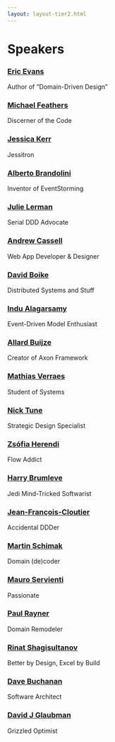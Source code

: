 ```yaml
---
layout: layout-tier2.html
---
```


<div class="container section speakers">
  <h1 class="section-header">Speakers</h1>
  <div class="row">
    <div class="speaker-container">
      <a href="eric-evans.html"><div class="speaker-img eric-evans">
      </div></a>
      <h3><a class="speaker-name" href="eric-evans.html">Eric Evans</a></h3>
      <p class="speaker-details">Author of “Domain-Driven Design”</p>
    </div>
    <div class="speaker-container">
      <a href="michael-feathers.html"><div class="speaker-img michael-feathers">
      </div></a>
      <h3><a class="speaker-name" href="michael-feathers.html">Michael Feathers</a></h3>
      <p class="speaker-details">Discerner of the Code</p>
    </div>
    <div class="speaker-container">
      <a href="jessica-kerr.html"><div class="speaker-img jessica-kerr">
      </div></a>
      <h3><a class="speaker-name" href="jessica-kerr.html">Jessica Kerr</a></h3>
      <p class="speaker-details">Jessitron</p>
    </div>
    <div class="speaker-container">
      <a href="alberto-brandolini.html"><div class="speaker-img alberto-brandolini">
      </div></a>
      <h3><a class="speaker-name" href="alberto-brandolini.html">Alberto Brandolini</a></h3>
      <p class="speaker-details">Inventor of EventStorming</p>
    </div>
  </div>
  <div class="row">
    <div class="speaker-container">
      <a href="julie-lerman.html"><div class="speaker-img julie-lerman">
      </div></a>
      <h3><a class="speaker-name" href="julie-lerman.html">Julie Lerman</a></h3>
      <p class="speaker-details">Serial DDD Advocate</p>
    </div>
    <div class="speaker-container">
      <a href="andrew-cassell.html"><div class="speaker-img andrew-cassell">
      </div></a>
      <h3><a class="speaker-name" href="andrew-cassell.html">Andrew Cassell</a></h3>
      <p class="speaker-details">Web App Developer &amp; Designer</p>
    </div>
    <div class="speaker-container">
      <a href="david-boike.html"><div class="speaker-img david-boike">
      </div></a>
      <h3><a class="speaker-name" href="david-boike.html">David Boike</a></h3>
      <p class="speaker-details">Distributed Systems and Stuff</p>
    </div>
    <div class="speaker-container">
      <a href="indu-alagarsamy.html"><div class="speaker-img indu-alagarsamy">
      </div></a>
      <h3><a class="speaker-name" href="indu-alagarsamy.html">Indu Alagarsamy</a></h3>
      <p class="speaker-details">Event-Driven Model Enthusiast</p>
    </div>
  </div>
  <div class="row">
    <div class="speaker-container">
      <a href="allard-buijze.html"><div class="speaker-img allard-buijze">
      </div></a>
      <h3><a class="speaker-name" href="allard-buijze.html">Allard Buijze</a></h3>
      <p class="speaker-details">Creator of Axon Framework</p>
    </div>
    <div class="speaker-container">
      <a href="mathias-verraes.html"><div class="speaker-img mathias-verraes">
      </div></a>
      <h3><a class="speaker-name" href="mathias-verraes.html">Mathias Verraes</a></h3>
      <p class="speaker-details">Student of Systems</p>
    </div>
    <div class="speaker-container">
      <a href="nick-tune.html"><div class="speaker-img nick-tune">
      </div></a>
      <h3><a class="speaker-name" href="nick-tune.html">Nick Tune</a></h3>
      <p class="speaker-details">Strategic Design Specialist</p>
    </div>
    <div class="speaker-container">
      <a href="zsófia-herendi.html"><div class="speaker-img zsófia-herendi">
      </div></a>
      <h3><a class="speaker-name" href="zsófia-herendi.html">Zsófia Herendi</a></h3>
      <p class="speaker-details">Flow Addict</p>
    </div>
  </div>
  <div class="row">
    <div class="speaker-container">
      <a href="harry-brumleve.html"><div class="speaker-img harry-brumleve">
      </div></a>
      <h3><a class="speaker-name" href="harry-brumleve.html">Harry Brumleve</a></h3>
      <p class="speaker-details">Jedi Mind-Tricked Softwarist</p>
    </div>
    <div class="speaker-container">
      <a href="jean-françois-cloutier.html"><div class="speaker-img jean-françois-cloutier">
      </div></a>
      <h3><a class="speaker-name" href="jean-françois-cloutier.html">Jean-François-Cloutier</a></h3>
      <p class="speaker-details">Accidental DDDer</p>
    </div>
    <div class="speaker-container">
      <a href="martin-schimak.html"><div class="speaker-img martin-schimak">
      </div></a>
      <h3><a class="speaker-name" href="martin-schimak.html">Martin Schimak</a></h3>
      <p class="speaker-details">Domain (de)coder</p>
    </div>
    <div class="speaker-container">
      <a href="mauro-servienti.html"><div class="speaker-img mauro-servienti">
      </div></a>
      <h3><a class="speaker-name" href="mauro-servienti.html">Mauro Servienti</a></h3>
      <p class="speaker-details">Passionate</p>
    </div>
  </div>
  <div class="row">
    <div class="speaker-container">
      <a href="paul-rayner.html"><div class="speaker-img paul-rayner">
      </div></a>
      <h3><a class="speaker-name" href="paul-rayner.html">Paul Rayner</a></h3>
      <p class="speaker-details">Domain Remodeler</p>
    </div>
    <div class="speaker-container">
      <a href="rinat-shagisultanov.html"><div class="speaker-img rinat-shagisultanov">
      </div></a>
      <h3><a class="speaker-name" href="rinat-shagisultanov.html">Rinat Shagisultanov</a></h3>
      <p class="speaker-details">Better by Design, Excel by Build</p>
    </div>
    <div class="speaker-container">
      <a href="dave-buchanan.html"><div class="speaker-img dave-buchanan">
      </div></a>
      <h3><a class="speaker-name" href="dave-buchanan.html">Dave Buchanan</a></h3>
      <p class="speaker-details">Software Architect</p>
    </div>
    <div class="speaker-container">
      <a href="david-j-glaubman.html"><div class="speaker-img david-j-glaubman">
      </div></a>
      <h3><a class="speaker-name" href="david-j-glaubman.html">David J Glaubman</a></h3>
      <p class="speaker-details">Grizzled Optimist</p>
    </div>
    <!--<div class="speaker-container">
      <a href="jimmy-bogard.html"><div class="speaker-img jimmy-bogard">
      </div></a>
      <h3><a class="speaker-name" href="jimmy-bogard.html">Jimmy Bogard</a></h3>
      <p class="speaker-details">Software Architect</p>
    </div>-->
  </div>
</div>
